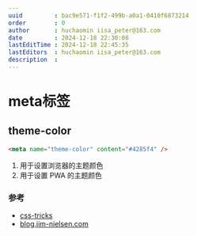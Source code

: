 ```yaml
---
uuid         : bac9e571-f1f2-499b-a0a1-0410f6873214
order        : 0
author       : huchaomin iisa_peter@163.com
date         : 2024-12-18 22:30:08
lastEditTime : 2024-12-18 22:45:35
lastEditors  : huchaomin iisa_peter@163.com
description  :
---
```


# meta标签

## theme-color

```html
<meta name="theme-color" content="#4285f4" />
```

1. 用于设置浏览器的主题颜色
2. 用于设置 PWA 的主题颜色

### 参考

- [css-tricks](https://css-tricks.com/meta-theme-color-and-trickery/)
- [blog.jim-nielsen.com](https://blog.jim-nielsen.com/2021/theme-color-in-css/)
